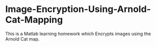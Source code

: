 # Image-Encryption-Using-Arnold-Cat-Mapping
This is a Matlab learning homework which Encrypts images using the Arnold Cat map.
